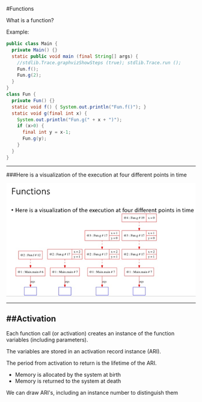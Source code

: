 #Functions

What is a function?

Example:

```java
public class Main {
  private Main() {}
  static public void main (final String[] args) {
    //stdlib.Trace.graphvizShowSteps (true); stdlib.Trace.run ();
    Fun.f();
    Fun.g(2);
  }
}
class Fun {
  private Fun() {}
  static void f() { System.out.println("Fun.f()"); }
  static void g(final int x) {
    System.out.println("Fun.g(" + x + ")");
    if (x>0) {
      final int y = x-1;
      Fun.g(y);
    }
  }
}
```

***

###Here is a visualization of the execution at four different points in time

![alt tag](function1.jpg)

***

##Activation
-

Each function call (or activation) creates an instance of the function variables (including parameters).

The variables are stored in an activation record instance (ARI).

The period from activation to return is the lifetime of the ARI.

- Memory is allocated by the system at birth
- Memory is returned to the system at death

We can draw ARI's, including an instance number to distinguish them